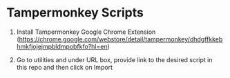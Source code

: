 # Tampermonkey Scripts

1. Install Tampermonkey Google Chrome Extension (https://chrome.google.com/webstore/detail/tampermonkey/dhdgffkkebhmkfjojejmpbldmpobfkfo?hl=en)

2. Go to utilities and under URL box, provide link to the desired script in this repo and then click on Import

